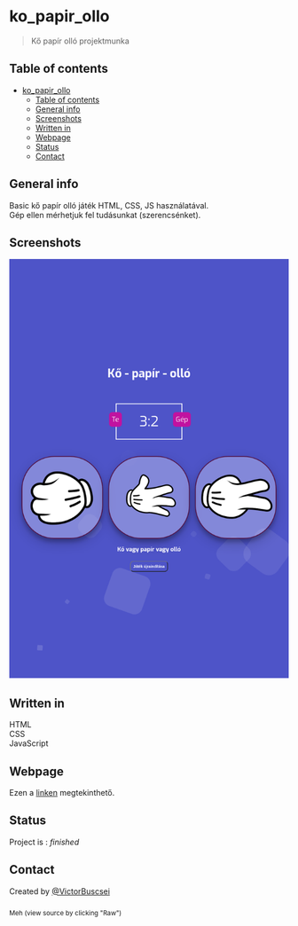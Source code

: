 # ko_papir_ollo
> Kő papír olló projektmunka

## Table of contents
- [ko_papir_ollo](#ko_papir_ollo)
  - [Table of contents](#table-of-contents)
  - [General info](#general-info)
  - [Screenshots](#screenshots)
  - [Written in](#written-in)
  - [Webpage](#webpage)
  - [Status](#status)
  - [Contact](#contact)

## General info
Basic kő papír olló játék HTML, CSS, JS használatával.\
Gép ellen mérhetjuk fel tudásunkat (szerencsénket).

## Screenshots
![Ingame Screenshot](./screenshot.png)

## Written in
HTML\
CSS\
JavaScript

## Webpage
Ezen a [linken](https://victorbuscsei.ddns.net/ko_papir_ollo/) megtekinthető.

## Status
Project is : _finished_

## Contact
Created by [@VictorBuscsei](https://github.com/VictorBuscsei) <br></br><sub> Meh (view source by clicking "Raw")</sub>
<!-- Azok a cseszett div-ek megőritenek:D-->